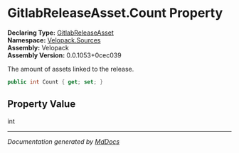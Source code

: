 ﻿<!--  
  <auto-generated>   
    The contents of this file were generated by a tool.  
    Changes to this file may be list if the file is regenerated  
  </auto-generated>   
-->

# GitlabReleaseAsset.Count Property

**Declaring Type:** [GitlabReleaseAsset](../index.md)  
**Namespace:** [Velopack.Sources](../../index.md)  
**Assembly:** Velopack  
**Assembly Version:** 0.0.1053+0cec039

The amount of assets linked to the release.

```csharp
public int Count { get; set; }
```

## Property Value

int

___

*Documentation generated by [MdDocs](https://github.com/ap0llo/mddocs)*
